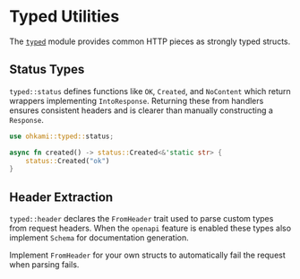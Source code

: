 # Typed Utilities

The [`typed`](../ohkami-0.24/ohkami/src/typed) module provides common HTTP pieces as strongly typed structs.

## Status Types

`typed::status` defines functions like `OK`, `Created`, and `NoContent` which return wrappers implementing `IntoResponse`. Returning these from handlers ensures consistent headers and is clearer than manually constructing a `Response`.

```rust
use ohkami::typed::status;

async fn created() -> status::Created<&'static str> {
    status::Created("ok")
}
```

## Header Extraction

`typed::header` declares the `FromHeader` trait used to parse custom types from request headers. When the `openapi` feature is enabled these types also implement `Schema` for documentation generation.

Implement `FromHeader` for your own structs to automatically fail the request when parsing fails.
